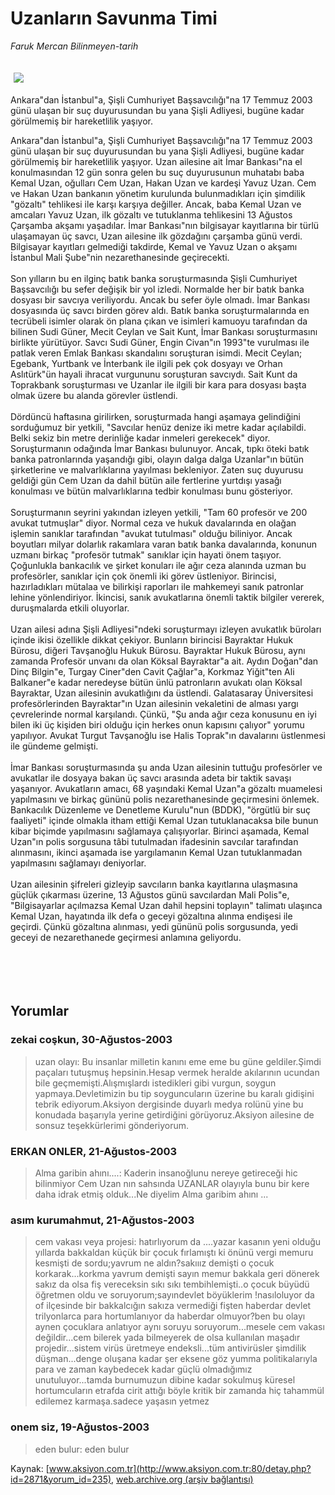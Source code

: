 # Uzanların Savunma Timi

*Faruk Mercan Bilinmeyen-tarih*

<div>
 <font>
  <img border="0" height="1" src="/web/20050315025851im_/http://www.aksiyon.com.tr/images/blank.gif"/>
 </font>
 <font class="content">
  <p>
   <img border="0" hspace="5" src="http://web.archive.org/web/20050315025851im_/http://www.aksiyon.com.tr/resim/454/10.jpg" vspace="5"/>
  </p>
 </font>
 <font class="content">
  Ankara"dan İstanbul"a, Şişli Cumhuriyet Başsavcılığı"na 17 Temmuz 2003 günü ulaşan bir suç duyurusundan bu yana Şişli Adliyesi, bugüne kadar görülmemiş bir hareketlilik yaşıyor.
 </font>
 <br/>
 <p>
  <font class="content">
   Ankara"dan İstanbul"a, Şişli Cumhuriyet Başsavcılığı"na 17 Temmuz 2003 günü ulaşan bir suç duyurusundan bu yana Şişli Adliyesi, bugüne kadar görülmemiş bir hareketlilik yaşıyor. Uzan ailesine ait İmar Bankası"na el konulmasından 12 gün sonra gelen bu suç duyurusunun muhatabı baba Kemal Uzan, oğulları Cem Uzan, Hakan Uzan ve kardeşi Yavuz Uzan. Cem ve Hakan Uzan bankanın yönetim kurulunda bulunmadıkları için şimdilik "gözaltı" tehlikesi ile karşı karşıya değiller. Ancak, baba Kemal Uzan ve amcaları Yavuz Uzan, ilk gözaltı ve tutuklanma tehlikesini 13 Ağustos Çarşamba akşamı yaşadılar. İmar Bankası"nın bilgisayar kayıtlarına bir türlü ulaşamayan üç savcı, Uzan ailesine ilk gözdağını çarşamba günü verdi. Bilgisayar kayıtları gelmediği takdirde, Kemal ve Yavuz Uzan o akşamı İstanbul Mali Şube"nin nezarethanesinde geçirecekti.
   <br>
    <br>
     Son yılların bu en ilginç batık banka soruşturmasında Şişli Cumhuriyet Başsavcılığı bu sefer değişik bir yol izledi. Normalde her bir batık banka dosyası bir savcıya veriliyordu. Ancak bu sefer öyle olmadı. İmar Bankası dosyasında üç savcı birden görev aldı. Batık banka soruşturmalarında en tecrübeli isimler olarak ön plana çıkan ve isimleri kamuoyu tarafından da bilinen Sudi Güner, Mecit Ceylan ve Sait Kunt, İmar Bankası soruşturmasını birlikte yürütüyor. Savcı Sudi Güner, Engin Civan"ın 1993"te vurulması ile patlak veren Emlak Bankası skandalını soruşturan isimdi. Mecit Ceylan; Egebank, Yurtbank ve İnterbank ile ilgili pek çok dosyayı ve Orhan Aslıtürk"ün hayali ihracat vurgununu soruşturan savcıydı. Sait Kunt da Toprakbank soruşturması ve Uzanlar ile ilgili bir kara para dosyası başta olmak üzere bu alanda görevler üstlendi.
     <br>
      <br>
       Dördüncü haftasına girilirken, soruşturmada hangi aşamaya gelindiğini sorduğumuz bir yetkili, "Savcılar henüz denize iki metre kadar açılabildi. Belki sekiz bin metre derinliğe kadar inmeleri gerekecek" diyor. Soruşturmanın odağında İmar Bankası bulunuyor. Ancak, tıpkı öteki batık banka patronlarında yaşandığı gibi, olayın dalga dalga Uzanlar"ın bütün şirketlerine ve malvarlıklarına yayılması bekleniyor. Zaten suç duyurusu geldiği gün Cem Uzan da dahil bütün aile fertlerine yurtdışı yasağı konulması ve bütün malvarlıklarına tedbir konulması bunu gösteriyor.
       <br/>
       <br/>
       Soruşturmanın seyrini yakından izleyen yetkili, "Tam 60 profesör ve 200 avukat tutmuşlar" diyor. Normal ceza ve hukuk davalarında en olağan işlemin sanıklar tarafından "avukat tutulması" olduğu biliniyor. Ancak boyutları milyar dolarlık rakamlara varan batık banka davalarında, konunun uzmanı birkaç "profesör tutmak" sanıklar için hayati önem taşıyor. Çoğunlukla bankacılık ve şirket konuları ile ağır ceza alanında uzman bu profesörler, sanıklar için çok önemli iki görev üstleniyor. Birincisi, hazırladıkları mütalaa ve bilirkişi raporları ile mahkemeyi sanık patronlar lehine yönlendiriyor. İkincisi, sanık avukatlarına önemli taktik bilgiler vererek, duruşmalarda etkili oluyorlar.
       <br/>
       <br/>
       Uzan ailesi adına Şişli Adliyesi"ndeki soruşturmayı izleyen avukatlık büroları içinde ikisi özellikle dikkat çekiyor. Bunların birincisi Bayraktar Hukuk Bürosu, diğeri Tavşanoğlu Hukuk Bürosu. Bayraktar Hukuk Bürosu, aynı zamanda Profesör unvanı da olan Köksal Bayraktar"a ait. Aydın Doğan"dan Dinç Bilgin"e, Turgay Ciner"den Cavit Çağlar"a, Korkmaz Yiğit"ten Ali Balkaner"e kadar neredeyse bütün ünlü patronların avukatı olan Köksal Bayraktar, Uzan ailesinin avukatlığını da üstlendi. Galatasaray Üniversitesi profesörlerinden Bayraktar"ın Uzan ailesinin vekaletini de alması yargı çevrelerinde normal karşılandı. Çünkü, "Şu anda ağır ceza konusunu en iyi bilen iki üç kişiden biri olduğu için herkes onun kapısını çalıyor" yorumu yapılıyor. Avukat Turgut Tavşanoğlu ise Halis Toprak"ın davalarını üstlenmesi ile gündeme gelmişti.
       <br/>
       <br/>
       İmar Bankası soruşturmasında şu anda Uzan ailesinin tuttuğu profesörler ve avukatlar ile dosyaya bakan üç savcı arasında adeta bir taktik savaşı yaşanıyor. Avukatların amacı, 68 yaşındaki Kemal Uzan"a gözaltı muamelesi yapılmasını ve birkaç gününü polis nezarethanesinde geçirmesini önlemek. Bankacılık Düzenleme ve Denetleme Kurulu"nun (BDDK), "örgütlü bir suç faaliyeti" içinde olmakla itham ettiği Kemal Uzan tutuklanacaksa bile bunun kibar biçimde yapılmasını sağlamaya çalışıyorlar. Birinci aşamada, Kemal Uzan"ın polis sorgusuna tâbi tutulmadan ifadesinin savcılar tarafından alınmasını, ikinci aşamada ise yargılamanın Kemal Uzan tutuklanmadan yapılmasını sağlamayı deniyorlar.
       <br/>
       <br/>
       Uzan ailesinin şifreleri gizleyip savcıların banka kayıtlarına ulaşmasına güçlük çıkarması üzerine, 13 Ağustos günü savcılardan Mali Polis"e, "Bilgisayarlar açılmazsa Kemal Uzan dahil hepsini toplayın" talimatı ulaşınca Kemal Uzan, hayatında ilk defa o geceyi gözaltına alınma endişesi ile geçirdi. Çünkü gözaltına alınması, yedi gününü polis sorgusunda, yedi geceyi de nezarethanede geçirmesi anlamına geliyordu.
       <br/>
      </br>
     </br>
    </br>
   </br>
  </font>
 </p>
</div>


## Yorumlar

### zekai coşkun, 30-Ağustos-2003
> uzan olayı: 
> Bu insanlar milletin kanını eme eme bu güne geldiler.Şimdi paçaları tutuşmuş hepsinin.Hesap vermek heralde akılarının ucundan bile geçmemişti.Alışmışlardı istedikleri gibi vurgun, soygun yapmaya.Devletimizin bu tip soyguncuların üzerine bu karalı gidişini tebrik ediyorum.Aksiyon dergisinde duyarlı medya rolünü yine bu konudada başarıyla yerine getirdiğini görüyoruz.Aksiyon ailesine de sonsuz teşekkürlerimi gönderiyorum.

### ERKAN  ONLER, 21-Ağustos-2003
> Alma garibin ahını....: 
> Kaderin insanoğlunu nereye getireceği  hic  bilinmiyor  Cem Uzan nın sahsında  UZANLAR olayıyla bunu bir kere  daha  idrak  etmiş olduk...Ne  diyelim Alma garibim ahını ...

### asım kurumahmut, 21-Ağustos-2003
> cem vakası veya projesi: 
> hatırlıyorum da ....yazar kasanın yeni olduğu yıllarda bakkaldan küçük bir çocuk fırlamıştı ki önünü vergi memuru kesmişti de  sordu;yavrum ne aldın?sakııız demişti o çocuk korkarak...korkma yavrum demişti sayın memur bakkala geri dönerek sakız da olsa fiş vereceksin sıkı sıkı tembihlemişti..o çocuk büyüdü öğretmen oldu ve soruyorum;sayındevlet böyüklerim !nasıloluyor da of ilçesinde bir bakkalcığın sakıza vermediği fişten haberdar devlet trilyonlarca para hortumlanıyor da haberdar olmuyor?ben bu olayı aynen çocuklara anlatıyor aynı soruyu soruyorum...mesele cem vakası değildir...cem bilerek yada bilmeyerek de olsa kullanılan maşadır projedir...sistem  virüs üretmeye endeksli...tüm antivirüsler şimdilik düşman...denge oluşana kadar şer eksene göz yumma politikalarıyla para ve zaman kaybedecek kadar güçlü olmadığımız unutuluyor...tamda burnumuzun dibine kadar sokulmuş küresel hortumcuların etrafda cirit attığı böyle kritik bir zamanda hiç tahammül edilemez karmaşa.sadece yaşasın yetmez

### onem siz, 19-Ağustos-2003
> eden bulur: 
> eden bulur

Kaynak: [www.aksiyon.com.tr](http://www.aksiyon.com.tr:80/detay.php?id=2871&yorum_id=235), [web.archive.org (arşiv bağlantısı)](http://web.archive.org/web/20050315025851/http://www.aksiyon.com.tr:80/detay.php?id=2871&yorum_id=235)
